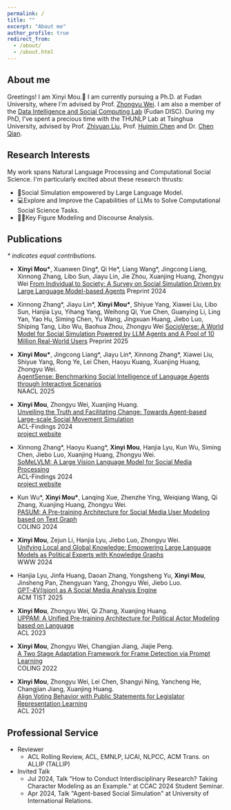 ```yaml
---
permalink: /
title: ""
excerpt: "About me"
author_profile: true
redirect_from: 
  - /about/
  - /about.html
---
```

About me
------
Greetings! I am Xinyi Mou.🤡 I am currently pursuing a Ph.D. at Fudan University, where I'm advised by Prof. [Zhongyu Wei](http://www.fudan-disc.com/people/zywei). I am also a member of the [Data Intelligence and Social Computing Lab](http://fudan-disc.com/) (Fudan DISC). During my PhD, I've spent a precious time with the THUNLP Lab at Tsinghua University, advised by Prof. [Zhiyuan Liu](https://nlp.csai.tsinghua.edu.cn/~lzy/), Prof. [Huimin Chen](https://nlp.csai.tsinghua.edu.cn/~chm/) and Dr. [Chen Qian](https://qianc62.github.io/).


Research Interests
------
My work spans Natural Language Processing and Computational Social Science. I'm particularly excited about these research thrusts:
- 🤖Social Simulation empowered by Large Language Model.
- 💻Explore and Improve the Capabilities of LLMs to Solve Computational Social Science Tasks.
- 👩‍⚖️Key Figure Modeling and Discourse Analysis.



Publications
------
*\* indicates equal contributions.*  

- **Xinyi Mou\***, Xuanwen Ding\*, Qi He\*, Liang Wang\*, Jingcong Liang, Xinnong Zhang, Libo Sun, Jiayu Lin, Jie Zhou, Xuanjing Huang, Zhongyu Wei
[From Individual to Society: A Survey on Social Simulation Driven by Large Language Model-based Agents](https://arxiv.org/pdf/2412.03563)
Preprint 2024

- Xinnong Zhang\*, Jiayu Lin\*, **Xinyi Mou\***, Shiyue Yang, Xiawei Liu, Libo Sun, Hanjia Lyu, Yihang Yang, Weihong Qi, Yue Chen, Guanying Li, Ling Yan, Yao Hu, Siming Chen, Yu Wang, Jingxuan Huang, Jiebo Luo, Shiping Tang, Libo Wu, Baohua Zhou, Zhongyu Wei
[SocioVerse: A World Model for Social Simulation Powered by LLM Agents and A Pool of 10 Million Real-World Users](https://arxiv.org/pdf/2504.10157)
Preprint 2025

- **Xinyi Mou\***, Jingcong Liang\*, Jiayu Lin\*, Xinnong Zhang\*, Xiawei Liu, Shiyue Yang, Rong Ye, Lei Chen, Haoyu Kuang, Xuanjing Huang, Zhongyu Wei.  
[AgentSense: Benchmarking Social Intelligence of Language Agents through Interactive Scenarios](https://arxiv.org/abs/2410.19346)  
NAACL 2025

- **Xinyi Mou**, Zhongyu Wei, Xuanjing Huang.   
[Unveiling the Truth and Facilitating Change: Towards Agent-based Large-scale Social Movement Simulation](https://arxiv.org/abs/2402.16333)   
ACL-Findings 2024  
[project website](https://xymou.github.io/social_simulation/)

- Xinnong Zhang\*, Haoyu Kuang\*, **Xinyi Mou**, Hanjia Lyu, Kun Wu, Siming Chen, Jiebo Luo, Xuanjing Huang, Zhongyu Wei.  
[SoMeLVLM: A Large Vision Language Model for Social Media Processing](https://arxiv.org/abs/2402.13022)   
ACL-Findings 2024   
[project website](https://somelvlm.github.io/)

- Kun Wu\*, **Xinyi Mou\***, Lanqing Xue, Zhenzhe Ying, Weiqiang Wang, Qi Zhang, Xuanjing Huang, Zhongyu Wei.  
[PASUM: A Pre-training Architecture for Social Media User Modeling based on Text Graph](https://aclanthology.org/2024.lrec-main.1107/)  
COLING 2024  

- **Xinyi Mou**, Zejun Li, Hanjia Lyu, Jiebo Luo, Zhongyu Wei.  
[Unifying Local and Global Knowledge: Empowering Large Language Models as Political Experts with Knowledge Graphs](https://dl.acm.org/doi/10.1145/3589334.3645616)  
WWW 2024

- Hanjia Lyu, Jinfa Huang, Daoan Zhang, Yongsheng Yu, **Xinyi Mou**, Jinsheng Pan, Zhengyuan Yang, Zhongyu Wei, Jiebo Luo.  
[GPT-4V(ision) as A Social Media Analysis Engine](https://arxiv.org/abs/2311.07547)  
ACM TIST 2025

- **Xinyi Mou**, Zhongyu Wei, Qi Zhang, Xuanjing Huang.  
[UPPAM: A Unified Pre-training Architecture for Political Actor Modeling based on Language](https://aclanthology.org/2023.acl-long.670/)  
ACL 2023
- **Xinyi Mou**, Zhongyu Wei, Changjian Jiang, Jiajie Peng.  
[A Two Stage Adaptation Framework for Frame Detection via Prompt Learning](https://aclanthology.org/2022.coling-1.263/)  
COLING 2022
- **Xinyi Mou**, Zhongyu Wei, Lei Chen, Shangyi Ning, Yancheng He, Changjian Jiang, Xuanjing Huang.  
[Align Voting Behavior with Public Statements for Legislator Representation Learning](https://aclanthology.org/2021.acl-long.99/)  
ACL 2021


Professional Service
------
- Reviewer
  - ACL Rolling Review, ACL, EMNLP, IJCAI, NLPCC, ACM Trans. on ALLIP (TALLIP)
- Invited Talk
  - Jul 2024, Talk "How to Conduct Interdisciplinary Research? Taking Character Modeling as an Example." at CCAC 2024 Student Seminar.
  - Apr 2024, Talk "Agent-based Social Simulation" at University of International Relations.

